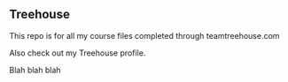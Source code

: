 ## Treehouse

This repo is for all my course files completed through teamtreehouse.com

Also check out my Treehouse profile.

Blah blah blah
